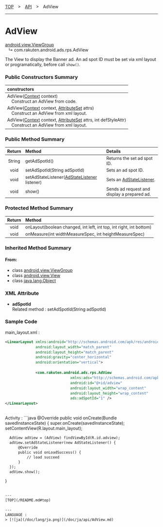 [TOP](/README.md#top)　>　[API](./README.md)　>　AdView

---

# AdView
[android.view.ViewGroup](https://developer.android.com/reference/android/view/ViewGroup)<br>
&nbsp;&nbsp;&nbsp;↳&nbsp;com.rakuten.android.ads.rps.AdView

The View to display the Banner ad. An ad spot ID must be set via xml layout or programatically, before call `show()`.

### Public Constructors Summary

|constructors|
|:---|
|AdView([Context](https://developer.android.com/reference/android/content/Context.html) context)<br>　Construct an AdView from code.|
|AdView([Context](https://developer.android.com/reference/android/content/Context.html) context, [AttributeSet](https://developer.android.com/reference/android/util/AttributeSet.html) attrs)<br>　Construct an AdView from xml layout.|
|AdView([Context](https://developer.android.com/reference/android/content/Context.html) context, [AttributeSet](https://developer.android.com/reference/android/util/AttributeSet.html) attrs, int defStyleAttr)<br>　Construct an AdView from xml layout.|

### Public Method Summary

|Return|Method|Details|
|:---:|:---|:---|
|String|getAdSpotId()|Returns the set ad spot ID.|
|void|setAdSpotId(String adSpotId)|Sets an ad spot ID.|
|void|setAdStateListener([AdStateListener](./AdStateListener.md) listener)|Sets an [AdStateListener](./AdStateListener.md).|
|void|show()|Sends ad request and display a prepared ad.|

### Protected Method Summary

|Return|Method|
|:---:|:---|
|void|onLayout(boolean changed, int left, int top, int right, int bottom)|
|void|onMeasure(int widthMeasureSpec, int heightMeasureSpec)|

### Inherited Method Summary

#### From:
* class [android.view.ViewGroup](https://developer.android.com/reference/android/view/ViewGroup)
* class [android.view.View](https://developer.android.com/reference/android/view/View)
* class [java.lang.Object](https://developer.android.com/reference/java/lang/Object.html)

### XML Attribute

* **adSpotId**<br>
Related method : setAdSpotId(String adSpotId)

### Sample Code

main_layout.xml :
```xml
<LinearLayout xmlns:android="http://schemas.android.com/apk/res/android"
              android:layout_width="match_parent"
              android:layout_height="match_parent"
              android:gravity="center_horizontal"
              android:orientation="vertical">

              <com.rakuten.android.ads.rps.AdView
                              xmlns:ads="http://schemas.android.com/apk/res-auto"
                              android:id="@+id/adview"
                              android:layout_width="wrap_content"
                              android:layout_height="wrap_content"
                              ads:adSpotId="1" />
</LinearLayout>
```
<br>
Activity :
```java
  @Override
  public void onCreate(Bundle savedInstanceState) {
      super.onCreate(savedInstanceState);
      setContentView(R.layout.main_layout);

      AdView adView = (AdView) findViewById(R.id.adview);
      adView.setAdStateListener(new AdStateListener() {
          @Override
          public void onLoadSuccess() {
              // load succeed
          }
      });
      adView.show();
  }
```

---
[TOP](/README.md#top)

---
LANGUAGE :
> [![ja](/doc/lang/ja.png)](/doc/ja/api/AdView.md)
